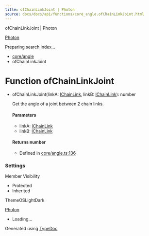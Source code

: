 ```yaml
---
title: ofChainLinkJoint | Photon
source: docs/docs/api/functions/core_angle.ofChainLinkJoint.html
---
```


ofChainLinkJoint | Photon

[Photon](../index.html)




Preparing search index...

* [core/angle](../modules/core_angle.html)
* ofChainLinkJoint

# Function ofChainLinkJoint

* ofChainLinkJoint(linkA: [IChainLink](../interfaces/core_angle.IChainLink.html), linkB: [IChainLink](../interfaces/core_angle.IChainLink.html)): number

  Get the angle of a joint between 2 chain links.

  #### Parameters

  + linkA: [IChainLink](../interfaces/core_angle.IChainLink.html)
  + linkB: [IChainLink](../interfaces/core_angle.IChainLink.html)

  #### Returns number

  + Defined in [core/angle.ts:136](https://github.com/mwhite454/photon/blob/main/packages/photon/src/core/angle.ts#L136)

### Settings

Member Visibility

* Protected
* Inherited

ThemeOSLightDark

[Photon](../index.html)

* Loading...

Generated using [TypeDoc](https://typedoc.org/)
